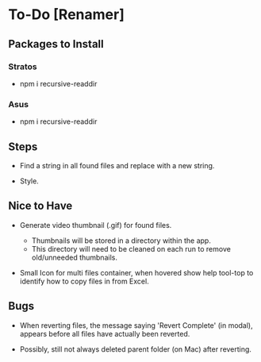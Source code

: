 # To-Do [Renamer]

## Packages to Install

### Stratos
- npm i recursive-readdir

### Asus
- npm i recursive-readdir

## Steps

- Find a string in all found files and replace with a new string.

- Style.

## Nice to Have

- Generate video thumbnail (.gif) for found files.

  - Thumbnails will be stored in a directory within the app.
  - This directory will need to be cleaned on each run to remove old/unneeded thumbnails.

- Small Icon for multi files container, when hovered show help tool-top to identify how to copy files in from Excel.

## Bugs

- When reverting files, the message saying 'Revert Complete' (in modal), appears before all files have actually been reverted.

- Possibly, still not always deleted parent folder (on Mac) after reverting.
